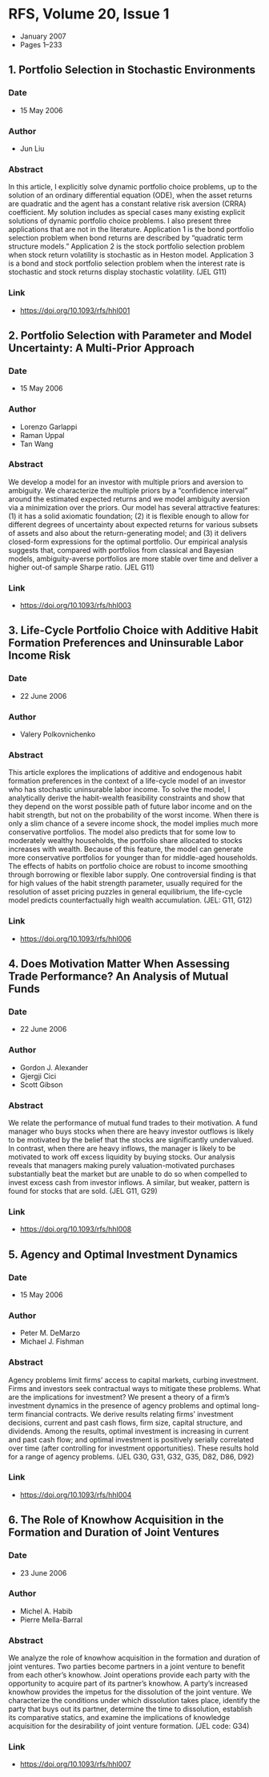 # RFS, Volume 20, Issue 1
- January 2007
- Pages 1–233

## 1. Portfolio Selection in Stochastic Environments
### Date
- 15 May 2006
### Author
- Jun Liu
### Abstract
In this article, I explicitly solve dynamic portfolio choice problems, up to the solution of an ordinary differential equation (ODE), when the asset returns are quadratic and the agent has a constant relative risk aversion (CRRA) coefficient. My solution includes as special cases many existing explicit solutions of dynamic portfolio choice problems. I also present three applications that are not in the literature. Application 1 is the bond portfolio selection problem when bond returns are described by “quadratic term structure models.” Application 2 is the stock portfolio selection problem when stock return volatility is stochastic as in Heston model. Application 3 is a bond and stock portfolio selection problem when the interest rate is stochastic and stock returns display stochastic volatility. (JEL G11)
### Link
- https://doi.org/10.1093/rfs/hhl001

## 2. Portfolio Selection with Parameter and Model Uncertainty: A Multi-Prior Approach
### Date
- 15 May 2006
### Author
- Lorenzo Garlappi
- Raman Uppal
- Tan Wang
### Abstract
We develop a model for an investor with multiple priors and aversion to ambiguity. We characterize the multiple priors by a “confidence interval” around the estimated expected returns and we model ambiguity aversion via a minimization over the priors. Our model has several attractive features: (1) it has a solid axiomatic foundation; (2) it is flexible enough to allow for different degrees of uncertainty about expected returns for various subsets of assets and also about the return-generating model; and (3) it delivers closed-form expressions for the optimal portfolio. Our empirical analysis suggests that, compared with portfolios from classical and Bayesian models, ambiguity-averse portfolios are more stable over time and deliver a higher out-of sample Sharpe ratio. (JEL G11)
### Link
- https://doi.org/10.1093/rfs/hhl003

## 3. Life-Cycle Portfolio Choice with Additive Habit Formation Preferences and Uninsurable Labor Income Risk
### Date
- 22 June 2006
### Author
- Valery Polkovnichenko
### Abstract
This article explores the implications of additive and endogenous habit formation preferences in the context of a life-cycle model of an investor who has stochastic uninsurable labor income. To solve the model, I analytically derive the habit-wealth feasibility constraints and show that they depend on the worst possible path of future labor income and on the habit strength, but not on the probability of the worst income. When there is only a slim chance of a severe income shock, the model implies much more conservative portfolios. The model also predicts that for some low to moderately wealthy households, the portfolio share allocated to stocks increases with wealth. Because of this feature, the model can generate more conservative portfolios for younger than for middle-aged households. The effects of habits on portfolio choice are robust to income smoothing through borrowing or flexible labor supply. One controversial finding is that for high values of the habit strength parameter, usually required for the resolution of asset pricing puzzles in general equilibrium, the life-cycle model predicts counterfactually high wealth accumulation. (JEL: G11, G12)
### Link
- https://doi.org/10.1093/rfs/hhl006

## 4. Does Motivation Matter When Assessing Trade Performance? An Analysis of Mutual Funds
### Date
- 22 June 2006
### Author
- Gordon J. Alexander
- Gjergji Cici
- Scott Gibson
### Abstract
We relate the performance of mutual fund trades to their motivation. A fund manager who buys stocks when there are heavy investor outflows is likely to be motivated by the belief that the stocks are significantly undervalued. In contrast, when there are heavy inflows, the manager is likely to be motivated to work off excess liquidity by buying stocks. Our analysis reveals that managers making purely valuation-motivated purchases substantially beat the market but are unable to do so when compelled to invest excess cash from investor inflows. A similar, but weaker, pattern is found for stocks that are sold. (JEL G11, G29)
### Link
- https://doi.org/10.1093/rfs/hhl008

## 5. Agency and Optimal Investment Dynamics
### Date
- 15 May 2006
### Author
- Peter M. DeMarzo
- Michael J. Fishman
### Abstract
Agency problems limit firms’ access to capital markets, curbing investment. Firms and investors seek contractual ways to mitigate these problems. What are the implications for investment? We present a theory of a firm’s investment dynamics in the presence of agency problems and optimal long-term financial contracts. We derive results relating firms’ investment decisions, current and past cash flows, firm size, capital structure, and dividends. Among the results, optimal investment is increasing in current and past cash flow; and optimal investment is positively serially correlated over time (after controlling for investment opportunities). These results hold for a range of agency problems. (JEL G30, G31, G32, G35, D82, D86, D92)
### Link
- https://doi.org/10.1093/rfs/hhl004

## 6. The Role of Knowhow Acquisition in the Formation and Duration of Joint Ventures
### Date
- 23 June 2006
### Author
- Michel A. Habib
- Pierre Mella-Barral
### Abstract
We analyze the role of knowhow acquisition in the formation and duration of joint ventures. Two parties become partners in a joint venture to benefit from each other’s knowhow. Joint operations provide each party with the opportunity to acquire part of its partner’s knowhow. A party’s increased knowhow provides the impetus for the dissolution of the joint venture. We characterize the conditions under which dissolution takes place, identify the party that buys out its partner, determine the time to dissolution, establish its comparative statics, and examine the implications of knowledge acquisition for the desirability of joint venture formation. (JEL code: G34)
### Link
- https://doi.org/10.1093/rfs/hhl007

